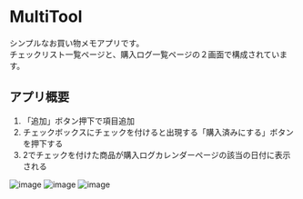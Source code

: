 # MultiTool
シンプルなお買い物メモアプリです。  
チェックリスト一覧ページと、購入ログ一覧ページの２画面で構成されています。

## アプリ概要
1. 「追加」ボタン押下で項目追加
2. チェックボックスにチェックを付けると出現する「購入済みにする」ボタンを押下する
3. 2でチェックを付けた商品が購入ログカレンダーページの該当の日付に表示される  

![image](https://github.com/user-attachments/assets/37982266-a2ca-4937-95bc-26f26462358e)
![image](https://github.com/user-attachments/assets/eed3ef1b-c093-435f-84ff-fe2f5c67fca3)
![image](https://github.com/user-attachments/assets/8943b146-12dd-425f-aa29-2398a903080b)

